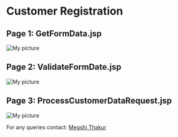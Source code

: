 # Customer Registration

## Page 1: GetFormData.jsp
![My picture](https://github.com/megshithakur1/ITMD-566/blob/master/Project_Assignment_2/1.png)

## Page 2: ValidateFormDate.jsp
![My picture](https://github.com/megshithakur1/ITMD-566/blob/master/Project_Assignment_2/2.png)

## Page 3: ProcessCustomerDataRequest.jsp
![My picture](https://github.com/megshithakur1/ITMD-566/blob/master/Project_Assignment_2/3.png)


For any queries contact: [Megshi Thakur](https://www.linkedin.com/in/megshithakur/) 


